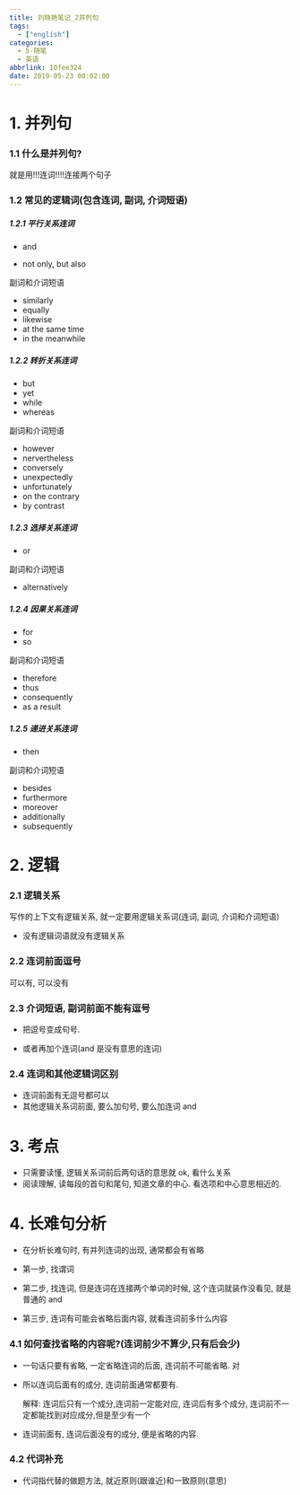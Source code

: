 ```yaml
---
title: 刘晓艳笔记_2并列句
tags:
  - ["english"]
categories:
  - 5-随笔
  - 英语
abbrlink: 10fee324
date: 2019-05-23 00:02:00
---
```


# 1. 并列句

### 1.1 什么是并列句?

就是用!!!连词!!!!连接两个句子

<!-- more -->

### 1.2 常见的逻辑词(包含连词, 副词, 介词短语)

##### 1.2.1 平行关系连词

+ and

+ not only, but also

副词和介词短语

+ similarly
+ equally
+ likewise
+ at the same time
+ in the meanwhile

##### 1.2.2 转折关系连词

+ but
+ yet
+ while
+ whereas

副词和介词短语

+ however
+ nervertheless
+ conversely
+ unexpectedly
+ unfortunately
+ on the contrary
+ by contrast

##### 1.2.3 选择关系连词

+ or

副词和介词短语

+ alternatively

##### 1.2.4 因果关系连词

+ for
+ so

副词和介词短语

+ therefore
+ thus
+ consequently
+ as a result

##### 1.2.5 递进关系连词

+ then

副词和介词短语

+ besides
+ furthermore
+ moreover
+ additionally
+ subsequently



# 2. 逻辑

### 2.1 逻辑关系

写作的上下文有逻辑关系, 就一定要用逻辑关系词(连词, 副词, 介词和介词短语)

+ 没有逻辑词语就没有逻辑关系

### 2.2 连词前面逗号

可以有, 可以没有

### 2.3 介词短语, 副词前面不能有逗号

+ 把逗号变成句号.

+ 或者再加个连词(and 是没有意思的连词)

### 2.4 连词和其他逻辑词区别

+ 连词前面有无逗号都可以
+ 其他逻辑关系词前面, 要么加句号, 要么加连词 and



# 3. 考点

+ 只需要读懂, 逻辑关系词前后两句话的意思就 ok, 看什么关系
+ 阅读理解, 读每段的首句和尾句, 知道文章的中心. 看选项和中心意思相近的.



# 4. 长难句分析

+ 在分析长难句时, 有并列连词的出现, 通常都会有省略

+ 第一步, 找谓词

+ 第二步, 找连词, 但是连词在连接两个单词的时候, 这个连词就装作没看见, 就是普通的 and

+ 第三步, 连词有可能会省略后面内容, 就看连词前多什么内容

  

### 4.1 如何查找省略的内容呢?(连词前少不算少,只有后会少)

+ 一句话只要有省略, 一定省略连词的后面, 连词前不可能省略.    对

+ 所以连词后面有的成分, 连词前面通常都要有.  

  解释: 连词后只有一个成分,连词前一定能对应, 连词后有多个成分, 连词前不一定都能找到对应成分,但是至少有一个

+ 连词前面有, 连词后面没有的成分, 便是省略的内容.



### 4.2 代词补充

+ 代词指代替的做题方法, 就近原则(跟谁近)和一致原则(意思)











